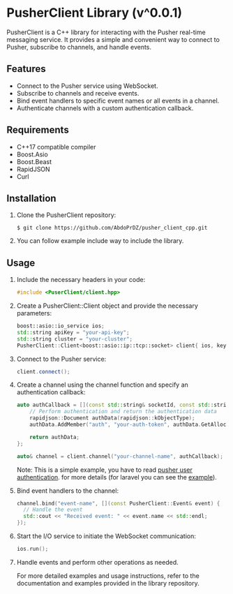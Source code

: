 # PusherClient Library (v^0.0.1)

PusherClient is a C++ library for interacting with the Pusher real-time messaging service. It provides a simple and convenient way to connect to Pusher, subscribe to channels, and handle events.

## Features

- Connect to the Pusher service using WebSocket.
- Subscribe to channels and receive events.
- Bind event handlers to specific event names or all events in a channel.
- Authenticate channels with a custom authentication callback.

## Requirements

- C++17 compatible compiler
- Boost.Asio
- Boost.Beast
- RapidJSON
- Curl

## Installation

1. Clone the PusherClient repository:

    ```shell
    $ git clone https://github.com/AbdoPrDZ/pusher_client_cpp.git
    ```

2. You can follow example include way to include the library.

## Usage

1. Include the necessary headers in your code:

    ```CPP
    #include <PuserClient/client.hpp>
    ```

2. Create a PusherClient::Client object and provide the necessary parameters:

    ```CPP
    boost::asio::io_service ios;
    std::string apiKey = "your-api-key";
    std::string cluster = "your-cluster";
    PusherClient::Client<boost::asio::ip::tcp::socket> client{ ios, key, cluster };
    ```

3. Connect to the Pusher service:

    ```CPP
    client.connect();
    ```

4. Create a channel using the channel function and specify an authentication callback:

    ```CPP
    auto authCallback = [](const std::string& socketId, const std::string& channelName) {
        // Perform authentication and return the authentication data
        rapidjson::Document authData(rapidjson::kObjectType);
        authData.AddMember("auth", "your-auth-token", authData.GetAllocator());

        return authData;
    };

    auto& channel = client.channel("your-channel-name", authCallback);
    ```

   Note: This is a simple example, you have to read [pusher user authentication](https://pusher.com/docs/channels/server_api/authenticating-users/). for more details (for laravel you can see the [example](https://github.com/AbdoPrDZ/pusher_client_cpp/PusherClient/example/main.cpp)).

5. Bind event handlers to the channel:

    ```CPP
    channel.bind("event-name", [](const PusherClient::Event& event) {
      // Handle the event
      std::cout << "Received event: " << event.name << std::endl;
    });
    ```

6. Start the I/O service to initiate the WebSocket communication:

    ```CPP
    ios.run();
    ```

7. Handle events and perform other operations as needed.

    For more detailed examples and usage instructions, refer to the documentation and examples provided in the library repository.
